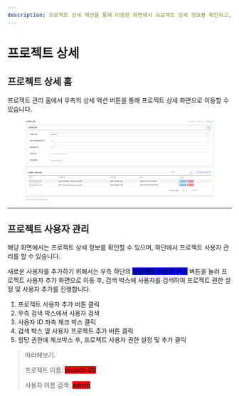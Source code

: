 ```yaml
---
description: 프로젝트 상세 액션을 통해 이동한 화면에서 프로젝트 상세 정보를 확인하고, 사용자를 관리할 수 있습니다.
---
```


# 프로젝트 상세

## 프로젝트 상세 홈

프로젝트 관리 홈에서 우측의 상세 액션 버튼을 통해 프로젝트 상세 화면으로 이동할 수 있습니다.

<figure><img src="../.gitbook/assets/image (22) (1).png" alt=""><figcaption></figcaption></figure>

***

## 프로젝트 사용자 관리

해당 화면에서는 프로젝트 상세 정보를 확인할 수 있으며, 하단에서 프로젝트 사용자 관리를 할 수 있습니다.

새로운 사용자를 추가하기 위해서는 우측 하단의 <mark style="background-color:blue;">프로젝트 사용자 추가</mark> 버튼을 눌러 프로젝트 사용자 추가 화면으로 이동 후, 검색 박스에 사용자를 검색하여 프로젝트 권한 설정 및 사용자 추가를 진행합니다.

1. 프로젝트 사용자 추가 버튼 클릭
2. 우측 검색 박스에서 사용자 검색
3. 사용자 ID 좌측 체크 박스 클릭
4. 검색 박스 옆 사용자 프로젝트 추가 버튼 클릭
5. 할당 권한에 체크박스 후, 프로젝트 사용자 권한 설정 및 추가 클릭

> 따라해보기.
>
> 프로젝트 이름: <mark style="background-color:red;">project-00</mark>
>
> 사용자 이름 검색: <mark style="background-color:red;">admin</mark>

